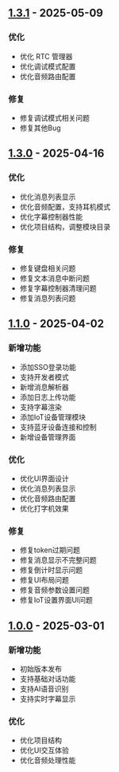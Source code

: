 ## [1.3.1](https://github.com/Shengwang-Community/Conversational-AI-Demo/releases/tag/v1.3.1) - 2025-05-09

### 优化
- 优化 RTC 管理器
- 优化调试模式配置
- 优化音频路由配置

### 修复
- 修复调试模式相关问题
- 修复其他Bug

## [1.3.0](https://github.com/Shengwang-Community/Conversational-AI-Demo/releases/tag/v1.3.0) - 2025-04-16

### 优化
- 优化消息列表显示
- 优化音频配置，支持耳机模式
- 优化字幕控制器性能
- 优化项目结构，调整模块目录

### 修复
- 修复键盘相关问题
- 修复文本消息中断问题
- 修复字幕控制器清理问题
- 修复消息列表问题

## [1.1.0](https://github.com/Shengwang-Community/Conversational-AI-Demo/releases/tag/v1.1.0) - 2025-04-02

### 新增功能
- 添加SSO登录功能
- 支持开发者模式
- 新增消息解析器
- 添加日志上传功能
- 支持字幕渲染
- 添加IoT设备管理模块
- 支持蓝牙设备连接和控制
- 新增设备管理界面

### 优化
- 优化UI界面设计
- 优化消息列表显示
- 优化音频路由配置
- 优化打字机效果

### 修复
- 修复token过期问题
- 修复消息显示不完整问题
- 修复倒计时显示问题
- 修复UI布局问题
- 修复音频参数设置问题
- 修复IoT设置界面UI问题

## [1.0.0](https://github.com/Shengwang-Community/Conversational-AI-Demo/releases/tag/v1.0.0) - 2025-03-01

### 新增功能
- 初始版本发布
- 支持基础对话功能
- 支持AI语音识别
- 支持实时字幕显示

### 优化
- 优化项目结构
- 优化UI交互体验
- 优化音频处理性能
